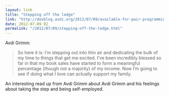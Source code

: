 ```yaml
---
layout: link
title: "Stepping off the ledge"
link: "http://devblog.avdi.org/2012/07/09/available-for-pair-programming-appointments/"
date: 2012-07-09 02
permalink: "/2012/07/09/stepping-off-the-ledge.html"
---
```


Avdi Grimm:

> So here it is: I’m stepping out into thin air and dedicating the bulk of my time to things that get me excited. I’ve been incredibly blessed so far in that my book sales have started to form a meaningful percentage (though not a majority) of my income. Now I’m going to see if doing what I love can actually support my family.

An interesting read up from Avdi Grimm about Avdi Grimm and his feelings about taking the step and being self-employed.
